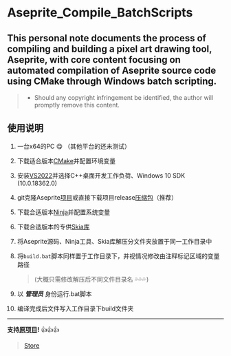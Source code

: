 # Aseprite_Compile_BatchScripts
This personal note documents the process of compiling and building a pixel art drawing tool, Aseprite, with core content focusing on automated compilation of Aseprite source code using CMake through Windows batch scripting.     
----------
>- Should any copyright infringement be identified, the author will promptly remove this content.
     
## __使用说明__
1. 一台x64的PC :yum: （其他平台的还未测试）
2. 下载适合版本[CMake](https://github.com/Kitware/CMake/releases "站内下载")并配置环境变量
3. 安装[VS2022](https://visualstudio.microsoft.com/zh-hans/downloads/ "官网下载")并选择C++桌面开发工作负荷、Windows 10 SDK (10.0.18362.0)
4. git克隆Aseprite[项目](https://github.com/aseprite/aseprite.git "ULR to Clone")或直接下载项目release[压缩包](https://github.com/aseprite/aseprite/releases "项目源码")（推荐）
5. 下载合适版本[Ninja](https://github.com/ninja-build/ninja/releases "站内下载")并配置系统变量
6. 下载合适版本的专供[Skia库](https://github.com/aseprite/skia/releases "站内下载")
7. 将Aseprite源码、Ninja工具、Skia库解压分文件夹放置于同一工作目录中
8. 将`build.bat`脚本同样置于工作目录下，并视情况修改由注释标记区域的变量路径
   > (大概只需修改解压后不同文件目录名 :sweat_drops::sweat_drops::sweat_drops:)

9. 以 *__管理员__* 身份运行.bat脚本
10. 编译完成后文件写入工作目录下build文件夹

---------
<strong>支持[原项目](https://github.com/aseprite/aseprite "Aseprite")!</strong> :thumbsup::thumbsup::thumbsup:
> [Store](https://store.steampowered.com/app/431730/Aseprite/ "补票")
